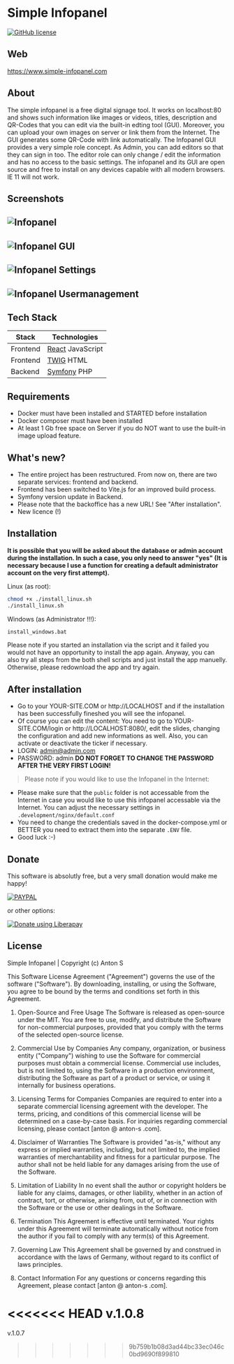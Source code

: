 # Simple Infopanel 

[![GitHub license](https://img.shields.io/badge/license-MIT-blue.svg)](https://github.com/InfoDeskMe)

## Web
https://www.simple-infopanel.com

## About
The simple infopanel is a free digital signage tool. It works on localhost:80 and shows such information like images or videos, titles, description and QR-Codes that you can edit via the built-in edting tool (GUI). Moreover, you can upload your own images on server or link them from the Internet. The GUI generates some QR-Code with link automatically. The Infopanel GUI provides a very simple role concept. As Admin, you can add editors so that they can sign in too. The editor role can only change / edit the information and has no access to the basic settings. The infopanel and its GUI are open source and free to install on any devices capable with all modern browsers. IE 11 will not work. 

## Screenshots
![Infopanel](https://i.postimg.cc/GLSsC8kn/2021-10-31-13-16-10.png)
---------------------------------      
![Infopanel GUI](https://i.postimg.cc/W3yYvN76/Infopanel1.png)
---------------------------------
![Infopanel Settings](https://i.postimg.cc/WtL9d5Cd/Infopanel2.png)
---------------------------------
![Infopanel Usermanagement](https://i.postimg.cc/zvRtDstm/Infopanel3.png)
---------------------------------

## Tech Stack

| Stack | Technologies |
| ------ | ------ |
| Frontend | [React](https://reactjs.org/) JavaScript |
| Frontend | [TWIG](https://twig.symfony.com/) HTML |
| Backend | [Symfony](https://symfony.com/) PHP |

## Requirements
- Docker must have been installed and STARTED before installation
- Docker composer must have been installed 
- At least 1 Gb free space on Server if you do NOT want to use the built-in image upload feature. 

## What's new? 
- The entire project has been restructured. From now on, there are two separate services: frontend and backend. 
- Frontend has been switched to Vite.js for an improved build process.
- Symfony version update in Backend.
- Please note that the backoffice has a new URL! See "After installation".
- New licence (!)


## Installation

**It is possible that you will be asked about the database or admin account during the installation. In such a case, you only need to answer "yes" (It is necessary because I use a function for creating a default administrator account on the very first attempt).**

Linux (as root): 
```sh
chmod +x ./install_linux.sh
./install_linux.sh
```

Windows (as Administrator !!!): 
```sh
install_windows.bat
```

Please note if you started an installation via the script and it failed you would not have an opportunity to install the app again. Anyway, you can also try all steps from the both shell scripts and just install the app manuelly. Otherwise, please redownload the app and try again. 

## After installation 
- Go to your YOUR-SITE.COM or http://LOCALHOST and if the installation has been successfully fineshed you will see the infopanel. 
- Of course you can edit the content: You need to go to YOUR-SITE.COM/login or http://LOCALHOST:8080/, edit the slides, changing the configuration and add new informations as well. Also, you can activate or deactivate the ticker if necessary. 
- LOGIN: admin@admin.com
- PASSWORD: admin
**DO NOT FORGET TO CHANGE THE PASSWORD AFTER THE VERY FIRST LOGIN!**

> Please note if you would like to use the Infopanel in the Internet: 
- Please make sure that the `public` folder is not accessable from the Internet in case you would like to use this infopanel accessable via the Internet. You can adjust the necessary settings in `.development/nginx/default.conf`
- You need to change the credentials saved in the docker-compose.yml or BETTER you need to extract them into the separate `.ENV` file. 
- Good luck :-) 

## Donate
This software is absolutly free, but a very small donation would make me happy!

[![PAYPAL](https://www.paypalobjects.com/en_US/DK/i/btn/btn_donateCC_LG.gif)](https://www.paypal.com/donate?hosted_button_id=VE3KZYNP87DDW)

or other options:

<noscript><a href="https://liberapay.com/AntonS/donate"><img alt="Donate using Liberapay" src="https://liberapay.com/assets/widgets/donate.svg"></a></noscript>

## License
Simple Infopanel | Copyright (c) Anton S

This Software License Agreement ("Agreement") governs the use of the software ("Software"). By downloading, installing, or using the Software, you agree to be bound by the terms and conditions set forth in this Agreement.

1. Open-Source and Free Usage
The Software is released as open-source under the MIT. You are free to use, modify, and distribute the Software for non-commercial purposes, provided that you comply with the terms of the selected open-source license.

2. Commercial Use by Companies
Any company, organization, or business entity ("Company") wishing to use the Software for commercial purposes must obtain a commercial license. Commercial use includes, but is not limited to, using the Software in a production environment, distributing the Software as part of a product or service, or using it internally for business operations.

3. Licensing Terms for Companies
Companies are required to enter into a separate commercial licensing agreement with the developer. The terms, pricing, and conditions of this commercial license will be determined on a case-by-case basis. For inquiries regarding commercial licensing, please contact [anton @ anton-s .com].

4. Disclaimer of Warranties
The Software is provided "as-is," without any express or implied warranties, including, but not limited to, the implied warranties of merchantability and fitness for a particular purpose. The author shall not be held liable for any damages arising from the use of the Software.

5. Limitation of Liability
In no event shall the author or copyright holders be liable for any claims, damages, or other liability, whether in an action of contract, tort, or otherwise, arising from, out of, or in connection with the Software or the use or other dealings in the Software.

6. Termination
This Agreement is effective until terminated. Your rights under this Agreement will terminate automatically without notice from the author if you fail to comply with any term(s) of this Agreement.

7. Governing Law
This Agreement shall be governed by and construed in accordance with the laws of Germany, without regard to its conflict of laws principles.

8. Contact Information
For any questions or concerns regarding this Agreement, please contact [anton @ anton-s .com].

<<<<<<< HEAD
v.1.0.8
=======
v.1.0.7
>>>>>>> 9b759b1b08d3ad44bc33ec046c0bd9690f899810
